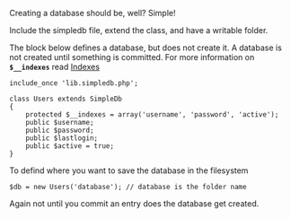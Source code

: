 Creating a database should be, well? Simple!

Include the simpledb file, extend the class, and have a writable folder.

The block below defines a database, but does not create it. A database is not created until something is committed. For more information on **`$__indexes`** read [Indexes](Indexes.md)
```
include_once 'lib.simpledb.php';

class Users extends SimpleDb
{
    protected $__indexes = array('username', 'password', 'active');
    public $username;
    public $password;
    public $lastlogin;
    public $active = true;
}
```

To defind where you want to save the database in the filesystem
```
$db = new Users('database'); // database is the folder name
```

Again not until you commit an entry does the database get created.
